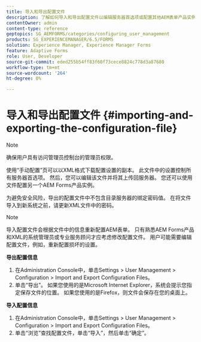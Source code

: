 ```yaml
---
title: 导入和导出配置文件
description: 了解如何导入和导出配置文件以编辑服务器首选项或配置其他AEM表单产品实例。
contentOwner: admin
content-type: reference
geptopics: SG_AEMFORMS/categories/configuring_user_management
products: SG_EXPERIENCEMANAGER/6.5/FORMS
solution: Experience Manager, Experience Manager Forms
feature: Adaptive Forms
role: User, Developer
source-git-commit: eded255b54ff83f60f73cece8824c778d3a87680
workflow-type: tm+mt
source-wordcount: '264'
ht-degree: 0%

---
```


# 导入和导出配置文件 {#importing-and-exporting-the-configuration-file}

>[!NOTE]
> 
> 确保用户具有访问管理员控制台的管理员权限。

使用“手动配置”页可以以XML格式下载配置设置的副本。 此文件中的设置控制所有服务器首选项。 然后，您可以编辑该文件并将其上传回服务器。 您还可以使用文件配置另一个AEM Forms产品实例。

为避免安全风险，导出的配置文件中不包含目录服务器的绑定密码值。 在将文件导入到新系统之前，请更新XML文件中的密码。

>[!NOTE]
>
>导入配置文件会根据文件中的信息重新配置AEM表单。 只有熟悉AEM Forms产品和XML的系统管理员或专业服务顾问才应考虑修改配置文件。 用户可能需要编辑配置文件，例如，重新配置损坏的设置。

**导出配置信息**

1. 在Administration Console中，单击Settings > User Management > Configuration > Import and Export Configuration Files。
1. 单击“导出”。 如果您使用的是Microsoft Internet Explorer，系统会提示您指定保存文件的位置。 如果您使用的是Firefox，则文件会保存在您的桌面上。

**导入配置信息**

1. 在Administration Console中，单击Settings > User Management > Configuration > Import and Export Configuration Files。
1. 单击“浏览”查找配置文件，单击“导入”，然后单击“确定”。
